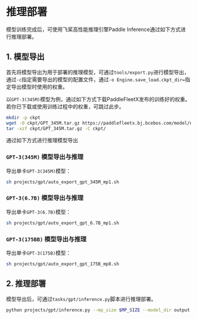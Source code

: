 
# 推理部署

模型训练完成后，可使用飞桨高性能推理引擎Paddle Inference通过如下方式进行推理部署。

## 1. 模型导出

首先将模型导出为用于部署的推理模型，可通过`tools/export.py`进行模型导出，通过`-c`指定需要导出的模型的配置文件，通过`-o Engine.save_load.ckpt_dir=`指定导出模型时使用的权重。

以`GPT-3(345M)`模型为例，通过如下方式下载PaddleFleetX发布的训练好的权重。若你已下载或使用训练过程中的权重，可跳过此步。

```bash
mkdir -p ckpt
wget -O ckpt/GPT_345M.tar.gz https://paddlefleetx.bj.bcebos.com/model/nlp/gpt/GPT_345M.tar.gz
tar -xzf ckpt/GPT_345M.tar.gz -C ckpt/
```

通过如下方式进行推理模型导出
### `GPT-3(345M)` 模型导出与推理
导出单卡`GPT-3(345M)`模型：
```bash
sh projects/gpt/auto_export_gpt_345M_mp1.sh
```

### `GPT-3(6.7B)` 模型导出与推理
导出单卡`GPT-3(6.7B)`模型：
```bash
sh projects/gpt/auto_export_gpt_6.7B_mp1.sh
```

### `GPT-3(175BB)` 模型导出与推理
导出单卡`GPT-3(175B)`模型：
```bash
sh projects/gpt/auto_export_gpt_175B_mp8.sh
```


## 2. 推理部署

模型导出后，可通过`tasks/gpt/inference.py`脚本进行推理部署。

```bash
python projects/gpt/inference.py --mp_size $MP_SIZE --model_dir output
```